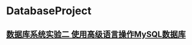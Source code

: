 # DatabaseProject
## [数据库系统实验二 使用高级语言操作MySQL数据库](https://github.com/ziye0229/DatabaseProject/tree/master/UImysql)
